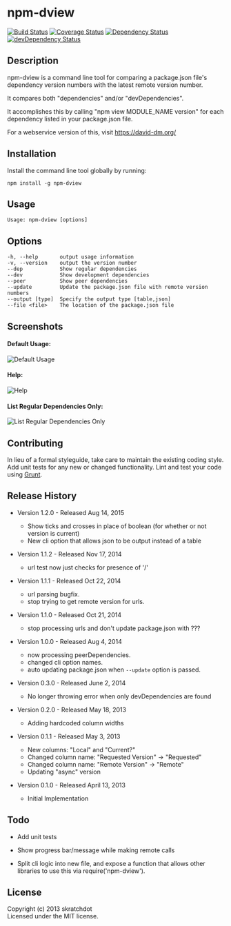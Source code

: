 # npm-dview

[![Build Status](https://travis-ci.org/skratchdot/npm-dview.png?branch=master)](https://travis-ci.org/skratchdot/npm-dview)
[![Coverage Status](https://coveralls.io/repos/skratchdot/npm-dview/badge.png)](https://coveralls.io/r/skratchdot/npm-dview)
[![Dependency Status](https://david-dm.org/skratchdot/npm-dview.svg)](https://david-dm.org/skratchdot/npm-dview)
[![devDependency Status](https://david-dm.org/skratchdot/npm-dview/dev-status.svg)](https://david-dm.org/skratchdot/npm-dview#info=devDependencies)

## Description ##

npm-dview is a command line tool for comparing a package.json file's dependency version
numbers with the latest remote version number.  
  
It compares both "dependencies" and/or "devDependencies".  
  
It accomplishes this by calling "npm view MODULE_NAME version" for each dependency listed
in your package.json file.

For a webservice version of this, visit https://david-dm.org/


## Installation ##

Install the command line tool globally by running:

	npm install -g npm-dview


## Usage ##

	Usage: npm-dview [options]


## Options ##

    -h, --help       output usage information
    -v, --version    output the version number
    --dep            Show regular dependencies
    --dev            Show development dependencies
    --peer           Show peer dependencies
    --update         Update the package.json file with remote version numbers
    --output [type]  Specify the output type [table,json]
    --file <file>    The location of the package.json file


## Screenshots ##

#### Default Usage: ####

![Default Usage](https://github.com/skratchdot/npm-dview/raw/master/screenshots/default.png)  

#### Help: ####

![Help](https://github.com/skratchdot/npm-dview/raw/master/screenshots/help.png)  

#### List Regular Dependencies Only: ####

![List Regular Dependencies Only](https://github.com/skratchdot/npm-dview/raw/master/screenshots/dep-only.png)  


## Contributing ##

In lieu of a formal styleguide, take care to maintain the existing coding style.
Add unit tests for any new or changed functionality. Lint and test your code 
using [Grunt](http://gruntjs.com/).


## Release History ##

- Version 1.2.0 - Released Aug 14, 2015
  - Show ticks and crosses in place of boolean (for whether or not version is current)
  - New cli option that allows json to be output instead of a table

- Version 1.1.2 - Released Nov 17, 2014
  - url test now just checks for presence of '/'

- Version 1.1.1 - Released Oct 22, 2014
  - url parsing bugfix.
  - stop trying to get remote version for urls.

- Version 1.1.0 - Released Oct 21, 2014
  - stop processing urls and don't update package.json with ???

- Version 1.0.0 - Released Aug 4, 2014
  - now processing peerDependencies.
  - changed cli option names.
  - auto updating package.json when `--update` option is passed.

- Version 0.3.0 - Released June 2, 2014

  - No longer throwing error when only devDependencies are found

- Version 0.2.0 - Released May 18, 2013

  - Adding hardcoded column widths

- Version 0.1.1 - Released May 3, 2013

  - New columns: "Local" and "Current?"
  - Changed column name: "Requested Version" -> "Requested"
  - Changed column name: "Remote Version" -> "Remote"
  - Updating "async" version

- Version 0.1.0 - Released April 13, 2013

  - Initial Implementation


## Todo ##

- Add unit tests

- Show progress bar/message while making remote calls

- Split cli logic into new file, and expose a function that allows other libraries
  to use this via require('npm-dview').


## License ##

Copyright (c) 2013 skratchdot  
Licensed under the MIT license.

